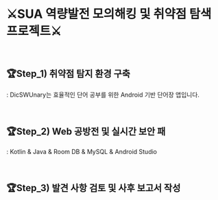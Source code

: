 # ⚔️SUA 역량발전 모의해킹 및 취약점 탐색 프로젝트⚔️

<br><h2>🏆Step_1) 취약점 탐지 환경 구축</h2>
: DicSWUnary는 효율적인 단어 공부를 위한 Android 기반 단어장 앱입니다.<br>

<br><h2>🏆Step_2) Web 공방전 및 실시간 보안 패</h2>
: Kotlin & Java & Room DB & MySQL & Android Studio



<br><h2>🏆Step_3) 발견 사항 검토 및 사후 보고서 작성</h2>
